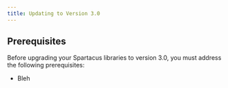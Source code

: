 ```yaml
---
title: Updating to Version 3.0
---
```


## Prerequisites

Before upgrading your Spartacus libraries to version 3.0, you must address the following prerequisites:

- Bleh
